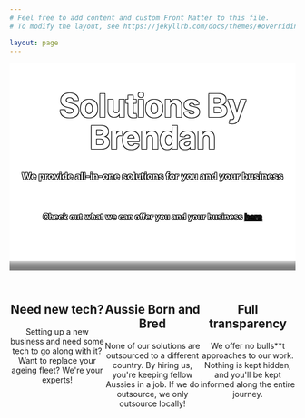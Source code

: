 ```yaml
---
# Feel free to add content and custom Front Matter to this file.
# To modify the layout, see https://jekyllrb.com/docs/themes/#overriding-theme-defaults

layout: page
---
```


<style type="text/css" media="screen">
  .title-container {
    margin: 10px auto;
    #max-width: 600px;
    text-align: center;
    color: white;
    text-shadow: -1px -1px 0 #000, 1px -1px 0 #000, -1px 1px 0 #000, 1px 1px 0 #000;
    background-color: white;
    background-image: url("/images/servers-closeup.jpg");
    #background-position: center; /* Center the image */
    background-repeat: no-repeat; /* Do not repeat the image */
    background-size: cover; /* Resize the background image to cover the entire container */
    #padding-bottom: 2px;
    #padding-top: 1px;
  }
  .header-img-shadow {
    box-shadow: inset 0px -20px 10px -5px rgba(0,0,0,0.5);
  }
  h1 {
    margin: 30px 0;
    font-size: 4em;
    line-height: 1;
    letter-spacing: -1px;
  }
  .page-content {
       background: rgb(2,0,36);
       background: linear-gradient(36deg, rgba(2,0,36,1) 0%, rgba(9,9,121,1) 25%, rgba(0,212,255,1) 100%); 
  }
  .wrapper {
      background-color: white;
      max-width: 80%;
      margin-right: auto;
      margin-left: auto;
      box-shadow: 0px 8px 15px 5px rgba(0,0,0,0.4);
  }
  .main-content {
    text-align: center;
  }
  .column {
  float: left;
  width: 33.33%;
}
.row:after {
  content: "";
  display: table;
  clear: both;
}
@media screen and (max-width: 600px) {
  .column {
    width: 100%;
  }
}
</style>
<div class="background-img"></div>
<div class="title-container">
  <br>
  <h1>Solutions By Brendan</h1>

  <h3><strong>We provide all-in-one solutions for you and your business</strong></h3>

  <br>
  <h4>Check out what we can offer you and your business <a href="/services/">here</a></h4>
  <br>
  <br>
  <br>
<div class="header-img-shadow"><br></div>
</div>

<div class="main-content">
<div class="row">
  <div class="column"><i class="fa-solid fa-server fa-8x"></i>
    <br>
    <h2>Need new tech?</h2>
    Setting up a new business and need some tech to go along with it? Want to replace your ageing fleet? We're your experts!
  </div>
  <div class="column"><i class="fa-solid fa-earth-oceania fa-8x"></i>
    <br>
    <h2>Aussie Born and Bred</h2>
    None of our solutions are outsourced to a different country. By hiring us, you're keeping fellow Aussies in a job. If we do outsource, we only outsource locally!
  </div>
  <div class="column"><i class="fa-solid fa-comments fa-8x"></i>
    <br>
    <h2>Full transparency</h2>
    We offer no bulls**t approaches to our work. Nothing is kept hidden, and you'll be kept informed along the entire journey.
  </div>
</div>
<br>
</div>